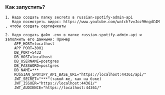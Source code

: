 ### Как запустить?

    1. Надо создать папку secrets в russian-spotify-admin-api
       Надо посмотреть видос: https://www.youtube.com/watch?v=Joz9HngdC4M , чтобы создать сертификаты
    
    2. Надо создать файл .env в папке russian-spotify-admin-api и заполнить его данными: Пример
        APP_HOST=localhost
        APP_PORT=3001
        DB_PORT=5432
        DB_HOST=localhost
        DB_USERNAME=postgres
        DB_PASSWORD=postgres
        DB_NAME=***
        RUSSIAN_SPOTIFY_API_BASE_URL="https://localhost:44361/api/"
        JWT_SECRET="***"(такой же, как на бэке)
        JWT_ISSUER="https://localhost:44361/"
        JWT_AUDIENCE="https://localhost:44361/" 
    
